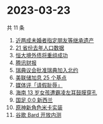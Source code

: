 # 2023-03-23

共 11 条

<!-- BEGIN -->
<!-- 最后更新时间 Thu Mar 23 2023 18:08:07 GMT+0800 (China Standard Time) -->

1. [近两成未婚者指定朋友等继承遗产](https://www.zhihu.com/search?q=%E8%BF%91%E4%B8%A4%E6%88%90%E6%9C%AA%E5%A9%9A%E8%80%85%E6%8C%87%E5%AE%9A%E6%9C%8B%E5%8F%8B%E7%AD%89%E7%BB%A7%E6%89%BF%E9%81%97%E4%BA%A7)
1. [21 省份去年人口数据](https://www.zhihu.com/search?q=21%20%E7%9C%81%E4%BB%BD%E5%8E%BB%E5%B9%B4%E4%BA%BA%E5%8F%A3%E6%95%B0%E6%8D%AE)
1. [恒大境外债将重组成功](https://www.zhihu.com/search?q=%E6%81%92%E5%A4%A7%E5%A2%83%E5%A4%96%E5%80%BA%E5%B0%86%E9%87%8D%E7%BB%84%E6%88%90%E5%8A%9F)
1. [腾讯财报](https://www.zhihu.com/search?q=%E8%85%BE%E8%AE%AF%E8%B4%A2%E6%8A%A5)
1. [瑞典议会批准瑞典加入北约](https://www.zhihu.com/search?q=%E7%91%9E%E5%85%B8%E8%AE%AE%E4%BC%9A%E6%89%B9%E5%87%86%E7%91%9E%E5%85%B8%E5%8A%A0%E5%85%A5%E5%8C%97%E7%BA%A6)
1. [美联储加息 25 个基点](https://www.zhihu.com/search?q=%E7%BE%8E%E8%81%94%E5%82%A8%E5%8A%A0%E6%81%AF%2025%20%E4%B8%AA%E5%9F%BA%E7%82%B9)
1. [媒体评「请假耻辱」](https://www.zhihu.com/search?q=%E5%AA%92%E4%BD%93%E8%AF%84%E3%80%8C%E8%AF%B7%E5%81%87%E8%80%BB%E8%BE%B1%E3%80%8D)
1. [海南 13 岁女孩遭霸凌左耳鼓膜穿孔](https://www.zhihu.com/search?q=%E6%B5%B7%E5%8D%97%2013%20%E5%B2%81%E5%A5%B3%E5%AD%A9%E9%81%AD%E9%9C%B8%E5%87%8C%E5%B7%A6%E8%80%B3%E9%BC%93%E8%86%9C%E7%A9%BF%E5%AD%94)
1. [国足 0:0 新西兰](https://www.zhihu.com/search?q=%E5%9B%BD%E8%B6%B3%200%3A0%20%E6%96%B0%E8%A5%BF%E5%85%B0)
1. [原神新角色米卡实装](https://www.zhihu.com/search?q=%E5%8E%9F%E7%A5%9E%E6%96%B0%E8%A7%92%E8%89%B2%E7%B1%B3%E5%8D%A1%E5%AE%9E%E8%A3%85)
1. [谷歌 Bard 开放内测](https://www.zhihu.com/search?q=%E8%B0%B7%E6%AD%8C%20Bard%20%E5%BC%80%E6%94%BE%E5%86%85%E6%B5%8B)

<!-- END -->
